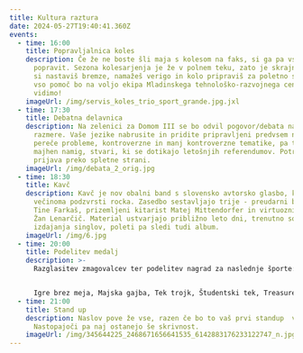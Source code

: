 ```yaml
---
title: Kultura raztura
date: 2024-05-27T19:40:41.360Z
events:
  - time: 16:00
    title: Popravljalnica koles
    description: Če že ne boste šli maja s kolesom na faks, si ga pa vsaj pridite
      popravit. Sezona kolesarjenja je že v polnem teku, zato je skrajni čas, da
      si nastaviš bremze, namažeš verigo in kolo pripraviš za poletno sezono. Za
      vso pomoč bo na voljo ekipa Mladinskega tehnološko-razvojnega centra. Se
      vidimo!
    imageUrl: /img/servis_koles_trio_sport_grande.jpg.jxl
  - time: 17:30
    title: Debatna delavnica
    description: Na zelenici za Domom III se bo odvil pogovor/debata na današnje
      razmere. Vaše jezike nabrusite in pridite pripravljeni predvsem na sodobne
      pereče probleme, kontroverzne in manj kontroverzne tematike, pa tudi,
      majhen namig, stvari, ki se dotikajo letošnjih referendumov. Potrebna je
      prijava preko spletne strani.
    imageUrl: /img/debata_2_orig.jpg
  - time: 18:30
    title: Kavč
    description: Kavč je nov obalni band s slovensko avtorsko glasbo, ki obsega
      večinoma podzvrsti rocka. Zasedbo sestavljajo trije - preudarni basist
      Tine Farkaš, prizemljeni kitarist Matej Mittendorfer in virtuozni bobnar
      Žan Lenarčič. Material ustvarjajo približno leto dni, trenutno so v stanju
      izdajanja singlov, poleti pa sledi tudi album.
    imageUrl: /img/6.jpg
  - time: 20:00
    title: Podelitev medalj
    description: >-
      Razglasitev zmagovalcev ter podelitev nagrad za naslednje športe: 


      Igre brez meja, Majska gajba, Tek trojk, Študentski tek, Treasure hunt, Old bike race, Med dvema ognjema, Kmečke igre, Ročni nogomet, Šah
  - time: 21:00
    title: Stand up
    description: Naslov pove že vse, razen če bo to vaš prvi standup  v življenju.
      Nastopajoči pa naj ostanejo še skrivnost.
    imageUrl: /img/345644225_2468671656641535_6142883176233122747_n.jpg
---
```

